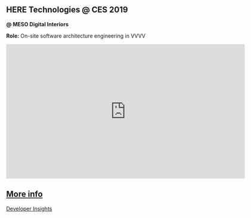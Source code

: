 ## HERE Technologies @ CES 2019

**@ MESO Digital Interiors**

**Role:** On-site software architecture engineering in VVVV

<iframe full="true" src="https://player.vimeo.com/video/325198966?color=a88e54&title=0&byline=0&portrait=0" width="640" height="360" frameborder="0" allow="autoplay; fullscreen" allowfullscreen></iframe>

## [More info](https://meso.design/en/projects/here-technologies-scalable-storytelling-environment-for-international-location-technology-firm)

[Developer Insights](/c/works/here2019/insights)